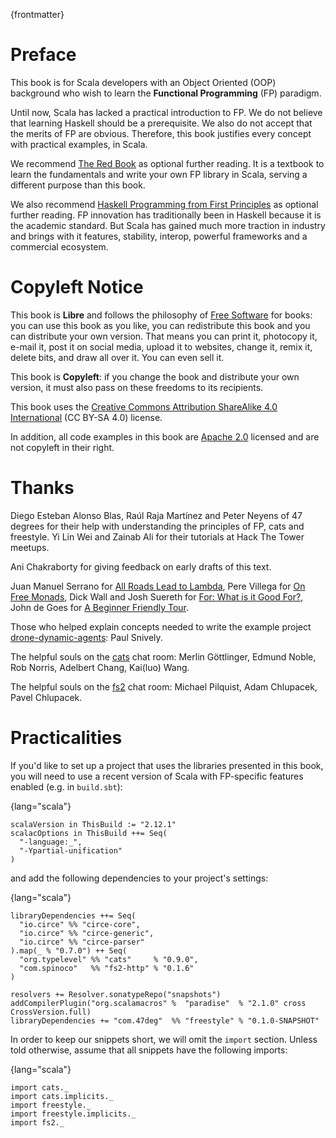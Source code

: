 
{frontmatter}

# Preface

This book is for Scala developers with an Object Oriented (OOP)
background who wish to learn the **Functional Programming** (FP)
paradigm.

Until now, Scala has lacked a practical introduction to FP. We do not
believe that learning Haskell should be a prerequisite. We also do not
accept that the merits of FP are obvious. Therefore, this book
justifies every concept with practical examples, in Scala.

We recommend [The Red Book](https://www.manning.com/books/functional-programming-in-scala) as optional further reading. It is a
textbook to learn the fundamentals and write your own FP library in
Scala, serving a different purpose than this book.

We also recommend [Haskell Programming from First Principles](http://haskellbook.com/) as
optional further reading. FP innovation has traditionally been in
Haskell because it is the academic standard. But Scala has gained much
more traction in industry and brings with it features, stability,
interop, powerful frameworks and a commercial ecosystem.

# Copyleft Notice

This book is **Libre** and follows the philosophy of [Free Software](https://www.gnu.org/philosophy/free-sw.en.html) for
books: you can use this book as you like, you can redistribute this
book and you can distribute your own version. That means you can print
it, photocopy it, e-mail it, post it on social media, upload it to
websites, change it, remix it, delete bits, and draw all over it. You
can even sell it.

This book is **Copyleft**: if you change the book and distribute your
own version, it must also pass on these freedoms to its recipients.

This book uses the [Creative Commons Attribution ShareAlike 4.0
International](https://creativecommons.org/licenses/by-sa/4.0/legalcode) (CC BY-SA 4.0) license.

In addition, all code examples in this book are [Apache 2.0](https://www.apache.org/licenses/LICENSE-2.0) licensed
and are not copyleft in their right.

# Thanks

Diego Esteban Alonso Blas, Raúl Raja Martínez and Peter Neyens of 47
degrees for their help with understanding the principles of FP, cats
and freestyle. Yi Lin Wei and Zainab Ali for their tutorials at Hack
The Tower meetups.

Ani Chakraborty for giving feedback on early drafts of this text.

Juan Manuel Serrano for [All Roads Lead to Lambda](https://skillsmatter.com/skillscasts/9904-london-scala-march-meetup#video), Pere Villega for [On
Free Monads](http://perevillega.com/understanding-free-monads), Dick Wall and Josh Suereth for [For: What is it Good For?](https://www.youtube.com/watch?v=WDaw2yXAa50),
John de Goes for [A Beginner Friendly Tour](http://degoes.net/articles/easy-monads).

Those who helped explain concepts needed to write the example project
[drone-dynamic-agents](https://github.com/fommil/drone-dynamic-agents/issues?q=is%3Aissue+is%3Aopen+label%3A%22needs+guru%22): Paul Snively.

The helpful souls on the [cats](https://gitter.im/typelevel/cats) chat room: Merlin Göttlinger, Edmund
Noble, Rob Norris, Adelbert Chang, Kai(luo) Wang.

The helpful souls on the [fs2](https://gitter.im/functional-streams-for-scala/fs2) chat room: Michael Pilquist, Adam
Chlupacek, Pavel Chlupacek.

# Practicalities

If you'd like to set up a project that uses the libraries presented in
this book, you will need to use a recent version of Scala with
FP-specific features enabled (e.g. in `build.sbt`):

{lang="scala"}
~~~~~~~~
scalaVersion in ThisBuild := "2.12.1"
scalacOptions in ThisBuild ++= Seq(
  "-language:_",
  "-Ypartial-unification"
)
~~~~~~~~

and add the following dependencies to your project's settings:

{lang="scala"}
~~~~~~~~
libraryDependencies ++= Seq(
  "io.circe" %% "circe-core",
  "io.circe" %% "circe-generic",
  "io.circe" %% "circe-parser"
).map(_ % "0.7.0") ++ Seq(
  "org.typelevel" %% "cats"     % "0.9.0",
  "com.spinoco"   %% "fs2-http" % "0.1.6"
)

resolvers += Resolver.sonatypeRepo("snapshots")
addCompilerPlugin("org.scalamacros" %  "paradise"  % "2.1.0" cross CrossVersion.full)
libraryDependencies += "com.47deg"  %% "freestyle" % "0.1.0-SNAPSHOT"
~~~~~~~~

In order to keep our snippets short, we will omit the `import`
section. Unless told otherwise, assume that all snippets have the
following imports:

{lang="scala"}
~~~~~~~~
import cats._
import cats.implicits._
import freestyle._
import freestyle.implicits._
import fs2._
~~~~~~~~


